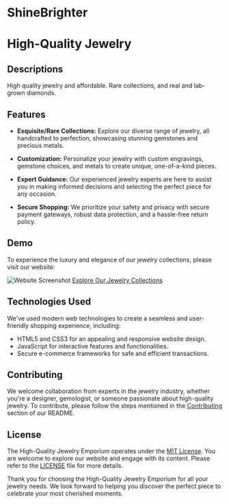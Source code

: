 # ShineBrighter

# High-Quality Jewelry

## Descriptions
High quality jewelry and affordable. Rare collections, and real and lab-grown diamonds.

## Features
- **Exquisite/Rare Collections:** Explore our diverse range of jewelry, all handcrafted to perfection, showcasing stunning gemstones and precious metals.

- **Customization:** Personalize your jewelry with custom engravings, gemstone choices, and metals to create unique, one-of-a-kind pieces.

- **Expert Guidance:** Our experienced jewelry experts are here to assist you in making informed decisions and selecting the perfect piece for any occasion.

- **Secure Shopping:** We prioritize your safety and privacy with secure payment gateways, robust data protection, and a hassle-free return policy.

## Demo
To experience the luxury and elegance of our jewelry collections, please visit our website:

![Website Screenshot](/path/to/screenshot.png)
[Explore Our Jewelry Collections](https://your-jewelry-website-url.com)

## Technologies Used
We've used modern web technologies to create a seamless and user-friendly shopping experience, including:

- HTML5 and CSS3 for an appealing and responsive website design.
- JavaScript for interactive features and functionalities.
- Secure e-commerce frameworks for safe and efficient transactions.

## Contributing
We welcome collaboration from experts in the jewelry industry, whether you're a designer, gemologist, or someone passionate about high-quality jewelry. To contribute, please follow the steps mentioned in the [Contributing](#contributing) section of our README.

## License
The High-Quality Jewelry Emporium operates under the [MIT License](LICENSE.md). You are welcome to explore our website and engage with its content. Please refer to the [LICENSE](LICENSE.md) file for more details.

Thank you for choosing the High-Quality Jewelry Emporium for all your jewelry needs. We look forward to helping you discover the perfect piece to celebrate your most cherished moments.